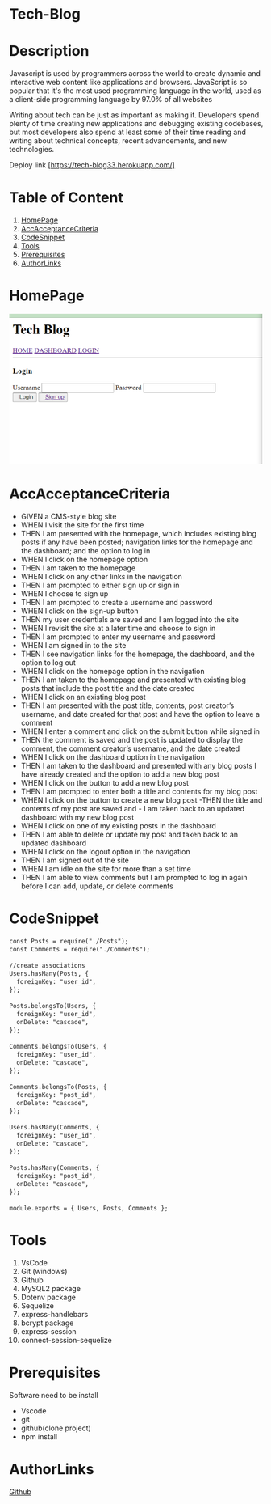# Tech-Blog

# Description

Javascript is used by programmers across the world to create dynamic and interactive web content like applications and browsers. JavaScript is so popular that it's the most used programming language in the world, used as a client-side programming language by 97.0% of all websites

Writing about tech can be just as important as making it. Developers spend plenty of time creating new applications and debugging existing codebases, but most developers also spend at least some of their time reading and writing about technical concepts, recent advancements, and new technologies.

Deploy link [https://tech-blog33.herokuapp.com/]

# Table of Content

1. [HomePage](#homepage)
2. [AccAcceptanceCriteria](#accAcceptancecriteria)
3. [CodeSnippet](#codesnippet)
4. [Tools](#tools)
5. [Prerequisites](#prerequisites)
6. [AuthorLinks](#authorlinks)

# HomePage

![pic](./img/dashh1.PNG)

# AccAcceptanceCriteria

- GIVEN a CMS-style blog site
- WHEN I visit the site for the first time
- THEN I am presented with the homepage, which includes existing blog posts if any have been posted; navigation links for the homepage and the dashboard; and the option to log in
- WHEN I click on the homepage option
- THEN I am taken to the homepage
- WHEN I click on any other links in the navigation
- THEN I am prompted to either sign up or sign in
- WHEN I choose to sign up
- THEN I am prompted to create a username and password
- WHEN I click on the sign-up button
- THEN my user credentials are saved and I am logged into the site
- WHEN I revisit the site at a later time and choose to sign in
- THEN I am prompted to enter my username and password
- WHEN I am signed in to the site
- THEN I see navigation links for the homepage, the dashboard, and the option to log out
- WHEN I click on the homepage option in the navigation
- THEN I am taken to the homepage and presented with existing blog posts that include the post title and the date created
- WHEN I click on an existing blog post
- THEN I am presented with the post title, contents, post creator’s username, and date created for that post and have the option to leave a comment
- WHEN I enter a comment and click on the submit button while signed in
- THEN the comment is saved and the post is updated to display the comment, the comment creator’s username, and the date created
- WHEN I click on the dashboard option in the navigation
- THEN I am taken to the dashboard and presented with any blog posts I have already created and the option to add a new blog post
- WHEN I click on the button to add a new blog post
- THEN I am prompted to enter both a title and contents for my blog post
- WHEN I click on the button to create a new blog post
  -THEN the title and contents of my post are saved and - I am taken back to an updated dashboard with my new blog post
- WHEN I click on one of my existing posts in the dashboard
- THEN I am able to delete or update my post and taken back to an updated dashboard
- WHEN I click on the logout option in the navigation
- THEN I am signed out of the site
- WHEN I am idle on the site for more than a set time
- THEN I am able to view comments but I am prompted to log in again before I can add, update, or delete comments

# CodeSnippet

```const Users = require("./Users");
const Posts = require("./Posts");
const Comments = require("./Comments");

//create associations
Users.hasMany(Posts, {
  foreignKey: "user_id",
});

Posts.belongsTo(Users, {
  foreignKey: "user_id",
  onDelete: "cascade",
});

Comments.belongsTo(Users, {
  foreignKey: "user_id",
  onDelete: "cascade",
});

Comments.belongsTo(Posts, {
  foreignKey: "post_id",
  onDelete: "cascade",
});

Users.hasMany(Comments, {
  foreignKey: "user_id",
  onDelete: "cascade",
});

Posts.hasMany(Comments, {
  foreignKey: "post_id",
  onDelete: "cascade",
});

module.exports = { Users, Posts, Comments };

```

# Tools

1. VsCode
2. Git (windows)
3. Github
4. MySQL2 package
5. Dotenv package
6. Sequelize
7. express-handlebars
8. bcrypt package
9. express-session
10. connect-session-sequelize

# Prerequisites

Software need to be install

- Vscode
- git
- github(clone project)
- npm install

# AuthorLinks

[Github](https://github.com/akash2040/Tech-Blog)
